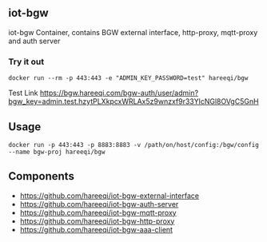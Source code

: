 ## iot-bgw
iot-bgw Container, contains BGW external interface, http-proxy, mqtt-proxy and auth server


### Try it out
```
docker run --rm -p 443:443 -e "ADMIN_KEY_PASSWORD=test" hareeqi/bgw
```
Test Link
https://bgw.hareeqi.com/bgw-auth/user/admin?bgw_key=admin.test.hzytPLXkpcxWRLAx5z9wnzxf9r33YlcNGl8OVgC5GnH


## Usage
```
docker run -p 443:443 -p 8883:8883 -v /path/on/host/config:/bgw/config --name bgw-proj hareeqi/bgw
```

## Components
* https://github.com/hareeqi/iot-bgw-external-interface
* https://github.com/hareeqi/iot-bgw-auth-server
* https://github.com/hareeqi/iot-bgw-mqtt-proxy
* https://github.com/hareeqi/iot-bgw-http-proxy
* https://github.com/hareeqi/iot-bgw-aaa-client
